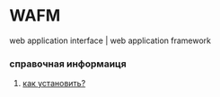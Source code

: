 # WAFM
web application interface | web application framework

### справочная информаиця
1. [как установить?][install]
> [install]: https://github.com/wai-wafm/wafm/tree/master/helper/install

